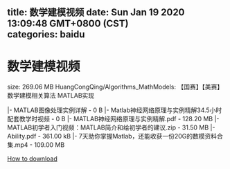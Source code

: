 
title: 数学建模视频
date: Sun Jan 19 2020 13:09:48 GMT+0800 (CST)    
categories: baidu
---

# 数学建模视频
size: 269.06 MB
 HuangCongQing/Algorithms_MathModels: 【国赛】【美赛】数学建模相关算法 MATLAB实现
 
|- MATLAB图像处理实例详解 - 0 B
|- Matlab神经网络原理与实例精解34.5小时配套教学时视频 - 0 B
|- MATLAB神经网络原理与实例精解.pdf - 128.20 MB
|- MATLAB初学者入门视频：MATLAB简介和给初学者的建议.zip - 31.50 MB
|- Ability.pdf - 361.00 kB
|- 7天助你掌握Matlab，还能收获一份20G的数模资料合集.mp4 - 109.00 MB

[How to download](https://bpcam.bemobtrk.com/go/2ceec3aa-1ca2-46d6-b9ff-aaa5c184517c?jno=287)